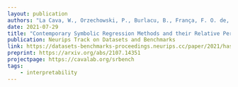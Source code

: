 ```yaml
---
layout: publication
authors: "La Cava, W., Orzechowski, P., Burlacu, B., França, F. O. de, Virgolin, M., Jin, Y., Kommenda, M., and Moore, J. H. "
date: 2021-07-29
title: "Contemporary Symbolic Regression Methods and their Relative Performance"
publication: Neurips Track on Datasets and Benchmarks
link: https://datasets-benchmarks-proceedings.neurips.cc/paper/2021/hash/c0c7c76d30bd3dcaefc96f40275bdc0a-Abstract-round1.html
preprint: https://arxiv.org/abs/2107.14351
projectpage: https://cavalab.org/srbench
tags:
    - interpretability
---
```

